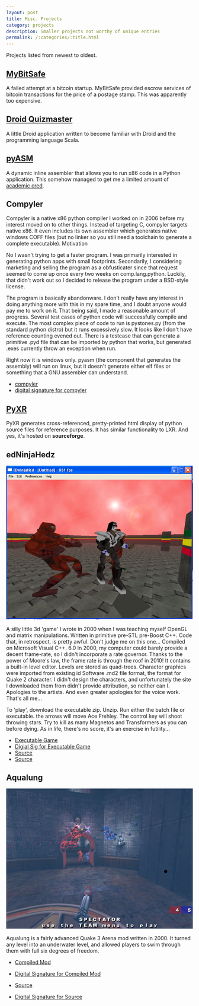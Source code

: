```yaml
---
layout: post
title: Misc. Projects
category: projects
description: Smaller projects not worthy of unique entries
permalink: /:categories/:title.html
---
```


Projects listed from newest to oldest.

## [MyBitSafe](https://github.com/grant-olson/mybitsafe)

A failed attempt at a bitcoin startup.  MyBitSafe provided escrow
services of bitcoin transactions for the price of a postage stamp.
This was apparently too expensive.


## [Droid Quizmaster](https://github.com/grant-olson/droid-quizmaster-scala)

A little Droid application written to become familiar with Droid and
the programming language Scala.

## [pyASM](https://github.com/grant-olson/pyasm)

A dynamic inline assembler that allows you to run x86 code in a Python
application.  This somehow managed to get me a limited amount of
[academic cred](http://citeseerx.ist.psu.edu/showciting?cid=271561).

## Compyler


Compyler is a native x86 python compiler I worked on in 2006 before my
interest moved on to other things. Instead of targeting C, compyler
targets native x86. It even includes its own assembler which generates
native windows COFF files (but no linker so you still need a toolchain
to generate a complete executable).  Motivation

No I wasn't trying to get a faster program. I was primarily interested
in generating python apps with small footprints. Secondarily, I
considering marketing and selling the program as a obfusticater since
that request seemed to come up once every two weeks on
comp.lang.python. Luckily, that didn't work out so I decided to
release the program under a BSD-style license.

The program is basically abandonware. I don't really have any interest
in doing anything more with this in my spare time, and I doubt anyone
would pay me to work on it. That being said, I made a reasonable
amount of progress. Several test cases of python code will
successfully compile and execute. The most complex piece of code to
run is pystones.py (from the standard python distro) but it runs
excessively slow. It looks like I don't have reference counting evened
out. There is a testcase that can generate a primitive .pyd file that
can be imported by python that works, but generated .exes currently
throw an exception when run.

Right now it is windows only. pyasm (the component that generates the
assembly) will run on linux, but it doesn't generate either elf files
or something that a GNU assembler can understand.

* [compyler](/files/compyler.rar)
* [digital signature for compyler](/files/compyler.rar.asc)

## [PyXR](http://sourceforge.net/projects/pyxr/)

PyXR generates cross-referenced, pretty-printed html display of python
source files for reference purposes. It has similar functionality to
LXR.  And yes, it's hosted on **sourceforge**.

## edNinjaHedz

![edNinjaHedz](/files/edNinjaHedz.png)

A silly little 3d 'game' I wrote in 2000 when I was teaching myself
OpenGL and matrix manipulations.  Written in primitive pre-STL
pre-Boost C++.  Code that, in retrospect, is pretty awful.  Don't
judge me on this one...  Compiled on Microsoft Visual C++. 6.0 In
2000, my computer could barely provide a decent frame-rate, so I
didn't incorporate a rate governor.  Thanks to the power of Moore's
law, the frame rate is through the roof in 2010!  It contains a
built-in level editor.  Levels are stored as quad-trees.  Character
graphics were imported from existing id Software .md2 file format, the
format for Quake 2 character.  I didn't design the characters, and
unfortunately the site I downloaded them from didn't provide
attribution, so neither can I.  Apologies to the artists.  And even
greater apologies for the voice work.  That's all me...

To 'play', download the executable zip.  Unzip.  Run either the batch
file or executable.  the arrows will move Ace Frehley.  The control
key will shoot throwing stars.  Try to kill as many Magnetos and
Transformers as you can before dying.  As in life, there's no score,
it's an exercise in futility...

* [Executable Game](/files/edNinjaHedz_exe.zip)
* [Digial Sig for Executable Game](/files/edNinjaHedz_exe.zip.asc)
* [Source](/files/edNinjaHedz_src.zip)
* [Source](/files/edNinjaHedz_src.zip.asc)


## Aqualung

![aqualung](/files/aqualung.png)

Aqualung is a fairly advanced Quake 3 Arena mod written in 2000.  It
turned any level into an underwater level, and allowed players to swim
through them with full six degrees of freedom.

* [Compiled Mod](/files/aqualung1_01.zip)

* [Digital Signature for Compiled Mod](/files/aqualung1_01.zip.asc)

* [Source](/files/aqualung_src.zip)

* [Digital Signature for Source](/files/aqualung_src.zip.asc)


